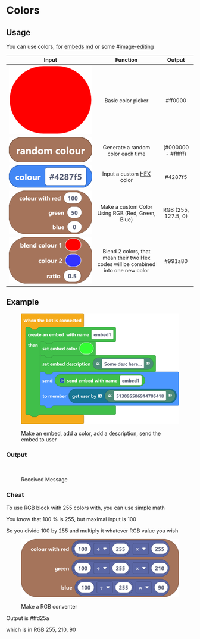 # Colors

## Usage

You can use colors, for [embeds.md](../discord/servers/messages/actions/embeds.md "mention") or some [#image-editing](../functions/files/images.md#image-editing "mention")&#x20;

|                                         Input                                         |                                      Function                                     |        Output       |
| :-----------------------------------------------------------------------------------: | :-------------------------------------------------------------------------------: | :-----------------: |
|   <img src="../../.gitbook/assets/screenshot (50) (1).png" alt="" data-size="line">   |                                 Basic color picker                                |       #ff0000       |
|   <img src="../../.gitbook/assets/screenshot (51).png" alt="" data-size="original">   |                         Generate a random color each time                         | (#000000 - #ffffff) |
| <img src="../../.gitbook/assets/screenshot (52) (1).png" alt="" data-size="original"> |                Input a custom [HEX](https://g.co/kgs/7MwFUq) color                |       #4287f5       |
| <img src="../../.gitbook/assets/screenshot (53) (1).png" alt="" data-size="original"> |                  Make a custom Color Using RGB (Red, Green, Blue)                 | RGB (255, 127.5, 0) |
|   <img src="../../.gitbook/assets/screenshot (55).png" alt="" data-size="original">   | Blend 2 colors, that mean their two Hex codes will be combined into one new color |       #991a80       |

## Example

<figure><img src="../../.gitbook/assets/screenshot (56).png" alt=""><figcaption><p>Make an embed, add a color, add a description, send the embed to user</p></figcaption></figure>

### Output

<figure><img src="../../.gitbook/assets/Snímek obrazovky 2022-10-10 215139.png" alt=""><figcaption><p>Received Message</p></figcaption></figure>

### Cheat

To use RGB block with 255 colors with, you can use simple math

You know that 100 % is 255, but maximal input is 100

So you divide 100 by 255 and multiply it whatever RGB value you wish

<figure><img src="../../.gitbook/assets/screenshot (57).png" alt=""><figcaption><p>Make a RGB conventer</p></figcaption></figure>

Output is #ffd25a

which is in RGB 255, 210, 90
